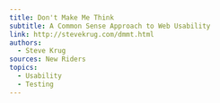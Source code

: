 ```yaml
---
title: Don't Make Me Think
subtitle: A Common Sense Approach to Web Usability
link: http://stevekrug.com/dmmt.html
authors:
  - Steve Krug
sources: New Riders
topics:
  - Usability
  - Testing
---
```

